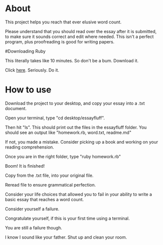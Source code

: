 # About

This project helps you reach that ever elusive word count.

Please understand that you should read over the essay after it is submitted, to make sure it sounds correct and edit where needed. This isn't a perfect program, plus proofreading is good for writing papers.

#Downloading Ruby

This literally takes like 10 minutes. So don't be a bum. Download it.

Click [here](https://www.ruby-lang.org/en/documentation/installation/#rubyinstaller). Seriously. Do it.


# How to use

Download the project to your desktop, and copy your essay into a .txt document.

Open your terminal, type "cd desktop/essayfluff".

Then hit "ls". This should print out the files in the essayfluff folder. You should see an output like "homework.rb, word.txt, readme.md"

If not, you made a mistake. Consider picking up a book and working on your reading comprehension.

Once you are in the right folder, type "ruby homework.rb"

Boom! It is finished!

Copy from the .txt file, into your original file. 

Reread file to ensure grammatical perfection.

Consider your life choices that allowed you to fail in your ability to write a basic essay that reaches a word count.

Consider yourself a failure.

Congratulate yourself, if this is your first time using a terminal.

You are still a failure though.

I know I sound like your father. Shut up and clean your room.